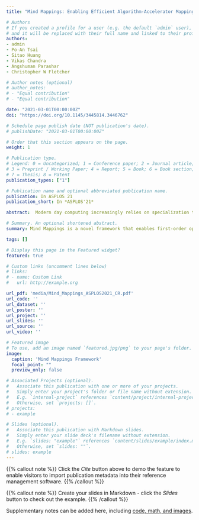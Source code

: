 ```yaml
---
title: "Mind Mappings: Enabling Efficient Algorithm-Accelerator Mapping Space Search "

# Authors
# If you created a profile for a user (e.g. the default `admin` user), write the username (folder name) here 
# and it will be replaced with their full name and linked to their profile.
authors:
- admin
- Po-An Tsai
- Sitao Huang
- Vikas Chandra
- Angshuman Parashar
- Christopher W Fletcher

# Author notes (optional)
# author_notes:
# - "Equal contribution"
# - "Equal contribution"

date: "2021-03-01T00:00:00Z"
doi: "https://doi.org/10.1145/3445814.3446762"

# Schedule page publish date (NOT publication's date).
# publishDate: "2021-03-01T00:00:00Z"

# Order that this section appears on the page.
weight: 1

# Publication type.
# Legend: 0 = Uncategorized; 1 = Conference paper; 2 = Journal article;
# 3 = Preprint / Working Paper; 4 = Report; 5 = Book; 6 = Book section;
# 7 = Thesis; 8 = Patent
publication_types: ["1"]

# Publication name and optional abbreviated publication name.
publication: In ASPLOS 21
publication_short: In *ASPLOS'21*

abstract:  Modern day computing increasingly relies on specialization to satiate growing performance and efficiency requirements. A core challenge in designing such specialized hardware architectures is how to perform mapping space search, i.e., search for an optimal mapping from algorithm to hardware. Prior work shows that choosing an inefficient mapping can lead to multiplicative-factor efficiency overheads. Additionally, the search space is not only large  but also non-convex and non-smooth, precluding advanced search techniques. As a result, previous works are forced to implement mapping space search using expert choices or sub-optimal search heuristics. \n This work proposes Mind Mappings, a novel gradient-based search method for algorithm-accelerator mapping space search. The key idea is to derive a smooth, differentiable approximation to the otherwise non-smooth, non-convex search space. With a smooth, differentiable approximation, we can leverage efficient gradient-based search algorithms to find high-quality mappings. We extensively compare Mind Mappings to black-box optimization schemes used in prior work. When tasked to find mappings for two important workloads (CNN and MTTKRP), the proposed search finds mappings that achieve an average 1.40×, 1.76×, and 1.29× (when run for a fixed number of steps) and 3.16×, 4.19×, and 2.90× (when run for a fixed amount of time) better energy-delay product (EDP) relative to Simulated Annealing, Genetic Algorithms and Reinforcement Learning, respectively. Meanwhile, Mind Mappings returns mappings with only 5.32× higher EDP than a possibly unachievable theoretical lower-bound, indicating proximity to the global optima.

# Summary. An optional shortened abstract.
summary: Mind Mappings is a novel framework that enables first-order optimization with gradient descent for mapping space search, a core challenge in deploying efficient programmable accelerators.

tags: []

# Display this page in the Featured widget?
featured: true

# Custom links (uncomment lines below)
# links:
# - name: Custom Link
#   url: http://example.org

url_pdf: 'media/Mind_Mappings_ASPLOS2021_CR.pdf'
url_code: ''
url_dataset: ''
url_poster: ''
url_project: ''
url_slides: ''
url_source: ''
url_video: ''

# Featured image
# To use, add an image named `featured.jpg/png` to your page's folder. 
image:
  caption: 'Mind Mappings Framework'
  focal_point: ""
  preview_only: false

# Associated Projects (optional).
#   Associate this publication with one or more of your projects.
#   Simply enter your project's folder or file name without extension.
#   E.g. `internal-project` references `content/project/internal-project/index.md`.
#   Otherwise, set `projects: []`.
# projects:
# - example

# Slides (optional).
#   Associate this publication with Markdown slides.
#   Simply enter your slide deck's filename without extension.
#   E.g. `slides: "example"` references `content/slides/example/index.md`.
#   Otherwise, set `slides: ""`.
# slides: example
---
```


{{% callout note %}}
Click the *Cite* button above to demo the feature to enable visitors to import publication metadata into their reference management software.
{{% /callout %}}

{{% callout note %}}
Create your slides in Markdown - click the *Slides* button to check out the example.
{{% /callout %}}

Supplementary notes can be added here, including [code, math, and images](https://wowchemy.com/docs/writing-markdown-latex/).
